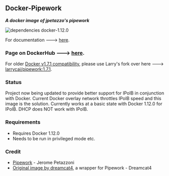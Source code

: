
## Docker-Pipework
**_A docker image of jpetazzo's pipework_**

![dependencies docker-1.12.0](https://img.shields.io/badge/dependencies-docker--1.6.0-green.svg)

For documentation ---> [here](https://github.com/bauerm97/pipework/blob/master/docs/0.%20Introduction.md).

### Page on DockerHub ---> [here](https://registry.hub.docker.com/u/dreamcat4/pipework/).

For older [Docker v1.7.1 compatibility](https://github.com/dreamcat4/docker-images/issues/19), please use Larry's fork over here ---> [larrycai/pipework:1.7.1](https://hub.docker.com/r/larrycai/pipework/tags/).

### Status

Project now being updated to provide better support for IPoIB in conjunction with Docker. Current Docker overlay network throttles IPoIB speed and this image is the solution. Currently works at a basic state with Docker 1.12.0 for IPoIB. DHCP does NOT work with IPoIB.

### Requirements

* Requires Docker 1.12.0
* Needs to be run in privileged mode etc.

### Credit

* [Pipework](https://github.com/jpetazzo/pipework) - Jerome Petazzoni
* [Original image by dreamcat4](https://github.com/dreamcat4/docker-images/tree/master/pipework), a wrapper for Pipework - Dreamcat4
